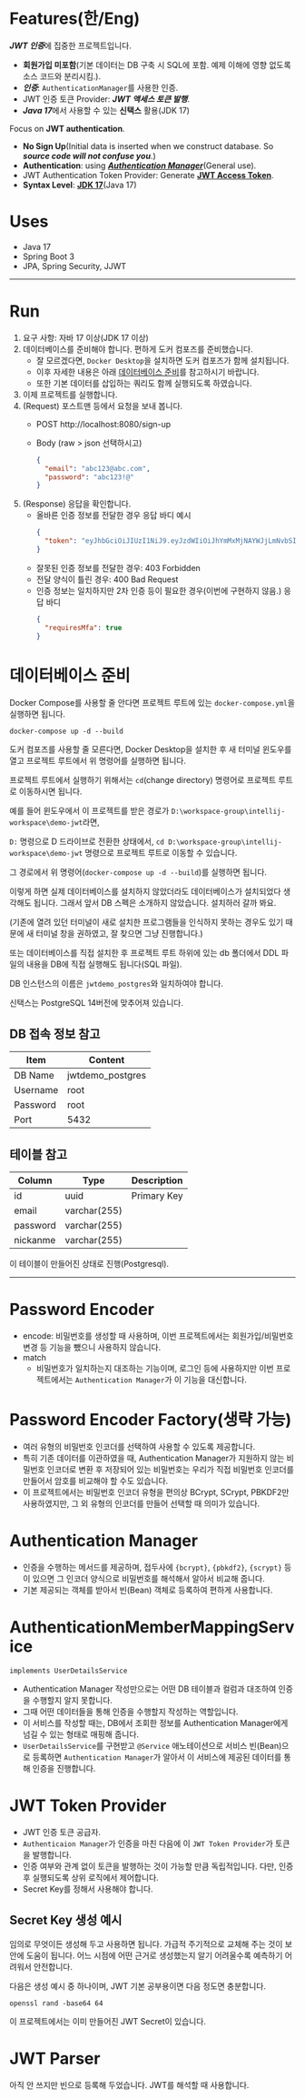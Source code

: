 # Features(한/Eng)

***JWT 인증***에 집중한 프로젝트입니다.

- **회원가입 미포함**(기본 데이터는 DB 구축 시 SQL에 포함. 예제 이해에 영향 없도록 소스 코드와 분리시킴.).
- ***인증***: `AuthenticationManager`를 사용한 인증.
- JWT 인증 토큰 Provider: ***JWT 액세스 토큰 발행***.
- ***Java 17***에서 사용할 수 있는 **신택스** 활용(JDK 17)

Focus on **JWT authentication**.

- **No Sign Up**(Initial data is inserted when we construct database. So ***source code will not confuse you***.)
- **Authentication**: using <u>***Authentication Manager***</u>(General use).
- JWT Authentication Token Provider: Generate <u>**JWT Access Token**</u>.
- **Syntax Level**: <u>**JDK 17**</u>(Java 17)

# Uses

- Java 17
- Spring Boot 3
- JPA, Spring Security, JJWT

---

# Run

1. 요구 사항: 자바 17 이상(JDK 17 이상)
2. 데이터베이스를 준비해야 합니다. 편하게 도커 컴포즈를 준비했습니다.
   - 잘 모르겠다면, `Docker Desktop`을 설치하면 도커 컴포즈가 함께 설치됩니다.
   - 이후 자세한 내용은 아래 [데이터베이스 준비](#데이터베이스-준비)를 참고하시기 바랍니다.
   - 또한 기본 데이터를 삽입하는 쿼리도 함께 실행되도록 하였습니다.
3. 이제 프로젝트를 실행합니다.
4. (Request) 포스트맨 등에서 요청을 보내 봅니다.
   - POST http://localhost:8080/sign-up
   - Body (raw > json 선택하시고)
   
     ```json
     {
       "email": "abc123@abc.com",
       "password": "abc123!@"
     }
     ```
5. (Response) 응답을 확인합니다.
   - 올바른 인증 정보를 전달한 경우 응답 바디 예시
     ```json
     {
       "token": "eyJhbGciOiJIUzI1NiJ9.eyJzdWIiOiJhYmMxMjNAYWJjLmNvbSIsInJvbGVzIjpbIlVTRVIiXSwiaWF0IjoxNjgyMTc5ODA4LCJleHAiOjE2ODIxODE2MDh9.V2vnH3P94JUTk1Cfv-GL9dG_pB2IjESUNXKKsh5vSR4"
     }
     ```
   - 잘못된 인증 정보를 전달한 경우: 403 Forbidden
   - 전달 양식이 틀린 경우: 400 Bad Request
   - 인증 정보는 일치하지만 2차 인증 등이 필요한 경우(이번에 구현하지 않음.) 응답 바디
     ```json
     {
       "requiresMfa": true
     }
     ```

# 데이터베이스 준비

Docker Compose를 사용할 줄 안다면 프로젝트 루트에 있는 `docker-compose.yml`을 실행하면 됩니다.

```shell
docker-compose up -d --build
```

도커 컴포즈를 사용할 줄 모른다면, Docker Desktop을 설치한 후 새 터미널 윈도우를 열고 프로젝트 루트에서 위 명령어를 실행하면 됩니다.

프로젝트 루트에서 실행하기 위해서는 `cd`(change directory) 명령어로 프로젝트 루트로 이동하시면 됩니다.

예를 들어 윈도우에서 이 프로젝트를 받은 경로가 `D:\workspace-group\intellij-workspace\demo-jwt`라면,

`D:` 명령으로 D 드라이브로 전환한 상태에서, `cd D:\workspace-group\intellij-workspace\demo-jwt` 명령으로 프로젝트 루트로 이동할 수 있습니다.

그 경로에서 위 명령어(`docker-compose up -d --build`)를 실행하면 됩니다.

이렇게 하면 실제 데이터베이스를 설치하지 않았더라도 데이터베이스가 설치되었다 생각해도 됩니다. 그래서 앞서 DB 스펙은 소개하지 않았습니다. 설치하러 갈까 봐요.

(기존에 열려 있던 터미널이 새로 설치한 프로그램들을 인식하지 못하는 경우도 있기 때문에 새 터미널 창을 권하였고, 잘 찾으면 그냥 진행합니다.)

또는 데이터베이스를 직접 설치한 후 프로젝트 루트 하위에 있는 db 폴더에서 DDL 파일의 내용을 DB에 직접 실행해도 됩니다(SQL 파일).

DB 인스턴스의 이름은 `jwtdemo_postgres`와 일치하여야 합니다.

신택스는 PostgreSQL 14버전에 맞추어져 있습니다.

## DB 접속 정보 참고

| Item     | Content          |
|----------|------------------|
| DB Name  | jwtdemo_postgres |
| Username | root             |
| Password | root             |
| Port     | 5432             |

## 테이블 참고

| Column   | Type         | Description |
|----------|--------------|-------------|
| id       | uuid         | Primary Key |
| email    | varchar(255) |             |
| password | varchar(255) |             |
| nickanme | varchar(255) |             |

이 테이블이 만들어진 상태로 진행(Postgresql).

---

# Password Encoder

- encode: 비밀번호를 생성할 때 사용하며, 이번 프로젝트에서는 회원가입/비밀번호 변경 등 기능을 뺐으니 사용하지 않습니다.
- match
  - 비밀번호가 일치하는지 대조하는 기능이며, 로그인 등에 사용하지만 이번 프로젝트에서는 `Authentication Manager`가 이 기능을 대신합니다.

# Password Encoder Factory(생략 가능)

- 여러 유형의 비밀번호 인코더를 선택하여 사용할 수 있도록 제공합니다.
- 특히 기존 데이터를 이관하였을 때, Authentication Manager가 지원하지 않는 비밀번호 인코더로 변환 후 저장되어 있는 비밀번호는
  우리가 직접 비밀번호 인코더를 만들어서 암호를 비교해야 할 수도 있습니다.
- 이 프로젝트에서는 비밀번호 인코더 유형을 편의상 BCrypt, SCrypt, PBKDF2만 사용하였지만, 그 외 유형의 인코더를 만들어 선택할 때 의미가 있습니다.

# Authentication Manager

- 인증을 수행하는 메서드를 제공하며, 접두사에 `{bcrypt}`, `{pbkdf2}`, `{scrypt}` 등이 있으면 그 인코더 양식으로 비밀번호를 해석해서 알아서
  비교해 줍니다.
- 기본 제공되는 객체를 받아서 빈(Bean) 객체로 등록하여 편하게 사용합니다.

# AuthenticationMemberMappingService

`implements UserDetailsService`

- Authentication Manager 작성만으로는 어떤 DB 테이블과 컬럼과 대조하여 인증을 수행할지 알지 못합니다.
- 그때 어떤 데이터들을 통해 인증을 수행할지 작성하는 역할입니다.
- 이 서비스를 작성할 때는, DB에서 조회한 정보를 Authentication Manager에게 넘길 수 있는 형태로 매핑해 줍니다.
- `UserDetailsService`를 구현받고 `@Service` 애노테이션으로 서비스 빈(Bean)으로 등록하면 `Authentication Manager`가 알아서
  이 서비스에 제공된 데이터를 통해 인증을 진행합니다.

# JWT Token Provider

- JWT 인증 토큰 공급자.
- `Authenticaion Manager`가 인증을 마친 다음에 이 `JWT Token Provider`가 토큰을 발행합니다.
- 인증 여부와 관계 없이 토큰을 발행하는 것이 가능할 만큼 독립적입니다. 다만, 인증 후 실행되도록 상위 로직에서 제어합니다.
- Secret Key를 정해서 사용해야 합니다.

## Secret Key 생성 예시

임의로 무엇이든 생성해 두고 사용하면 됩니다. 가급적 주기적으로 교체해 주는 것이 보안에 도움이 됩니다.
어느 시점에 어떤 근거로 생성했는지 알기 어려울수록 예측하기 어려워서 안전합니다.

다음은 생성 예시 중 하나이며, JWT 기본 공부용이면 다음 정도면 충분합니다.

```shell
openssl rand -base64 64
```

이 프로젝트에서는 이미 만들어진 JWT Secret이 있습니다.

# JWT Parser

아직 안 쓰지만 빈으로 등록해 두었습니다. JWT를 해석할 때 사용합니다.